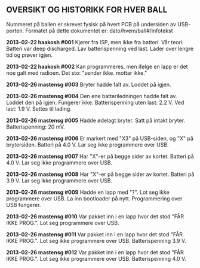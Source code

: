 
OVERSIKT OG HISTORIKK FOR HVER BALL
-----------------------------------
Nummeret på ballen er skrevet fysisk på hvert PCB på undersiden av USB-porten.
Formatet på dette dokumentet er: dato/hvem/ball#/infotekst


**2013-02-22  haakosh  #001**
Kjører fra ISP, men ikke fra batteri. Vår teori: Batteri var deep discharged. Lav batterispenning ved last. Lader over lengre tid og prøver igjen.

**2013-02-22  haakosh #002**
Kan programmeres, men ifølge en lapp er det noe galt med radioen. Det sto: "sender ikke. mottar ikke."

**2013-02-26  mastensg #003**
Bryter hadde falt av. Loddet på igjen.

**2013-02-26  mastensg #004**
Den ene batteriledningen hadde falt av. Loddet den på igjen. Fungerer ikke.
Batterispenning uten last: 2.2 V. Ved last: 1.9 V. Settes til lading.

**2013-02-26  mastensg #005**
Hadde ødelagt bryter. Satt på intakt bryter. Batterispenning: 20 mV.

**2013-02-26  mastensg #006**
Er markert med "X3" på USB-siden, og "X" på brytersiden. Batteri på 4.0 V. Lar
seg ikke programmere over USB.

**2013-02-26  mastensg #007**
Har "X"-er på begge sider av kortet. Batteri på 4.0 V. Lar seg ikke programmere
over USB.

**2013-02-26  mastensg #008**
Har "X"-er på begge sider av kortet. Batteri på 3.9 V. Lar seg ikke programmere
over USB.

**2013-02-26  mastensg #009**
Hadde en lapp med "?". Lot seg ikke programmere over USB. La inn bootloader på
nytt. Programmering over USB fungerer.

**2013-02-26  mastensg #010**
Var pakket inn i en lapp hvor det stod "FÅR IKKE PROG.". Lot seg programmere
over USB.

**2013-02-26  mastensg #011**
Var pakket inn i en lapp hvor det stod "FÅR IKKE PROG.". Lot seg ikke
programmere over USB. Batterispenning 3.9 V.

**2013-02-26  mastensg #012**
Var pakket inn i en lapp hvor det stod "FÅR IKKE PROG.". Lot seg ikke
programmere over USB. Batterispenning 4.0 V.
